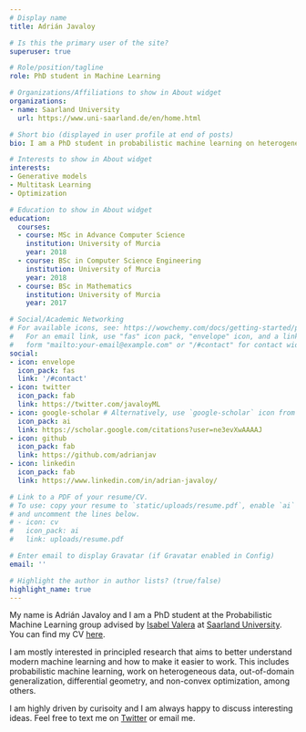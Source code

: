 ```yaml
---
# Display name
title: Adrián Javaloy

# Is this the primary user of the site?
superuser: true

# Role/position/tagline
role: PhD student in Machine Learning

# Organizations/Affiliations to show in About widget
organizations:
- name: Saarland University
  url: https://www.uni-saarland.de/en/home.html

# Short bio (displayed in user profile at end of posts)
bio: I am a PhD student in probabilistic machine learning on heterogeneous data.

# Interests to show in About widget
interests:
- Generative models
- Multitask Learning
- Optimization

# Education to show in About widget
education:
  courses:
  - course: MSc in Advance Computer Science
    institution: University of Murcia
    year: 2018
  - course: BSc in Computer Science Engineering
    institution: University of Murcia
    year: 2018
  - course: BSc in Mathematics
    institution: University of Murcia
    year: 2017

# Social/Academic Networking
# For available icons, see: https://wowchemy.com/docs/getting-started/page-builder/#icons
#   For an email link, use "fas" icon pack, "envelope" icon, and a link in the
#   form "mailto:your-email@example.com" or "/#contact" for contact widget.
social:
- icon: envelope
  icon_pack: fas
  link: '/#contact'
- icon: twitter
  icon_pack: fab
  link: https://twitter.com/javaloyML
- icon: google-scholar # Alternatively, use `google-scholar` icon from `ai` icon pack
  icon_pack: ai
  link: https://scholar.google.com/citations?user=ne3evXwAAAAJ
- icon: github
  icon_pack: fab
  link: https://github.com/adrianjav
- icon: linkedin
  icon_pack: fab
  link: https://www.linkedin.com/in/adrian-javaloy/

# Link to a PDF of your resume/CV.
# To use: copy your resume to `static/uploads/resume.pdf`, enable `ai` icons in `params.toml`,
# and uncomment the lines below.
# - icon: cv
#   icon_pack: ai
#   link: uploads/resume.pdf

# Enter email to display Gravatar (if Gravatar enabled in Config)
email: ''

# Highlight the author in author lists? (true/false)
highlight_name: true
---
```


My name is Adrián Javaloy and I am a PhD student at the Probabilistic Machine Learning group advised by [Isabel Valera](https://ivaleram.github.io/) at [Saarland University](https://saarland-informatics-campus.de/en/). You can find my CV [here](uploads/resume.pdf).

I am mostly interested in principled research that aims to better understand modern machine learning and how to make it easier to work. This includes probabilistic machine learning, work on heterogeneous data, out-of-domain generalization, differential geometry, and non-convex optimization, among others.

I am highly driven by curisoity and I am always happy to discuss interesting ideas. Feel free to text me on [Twitter](https://twitter.com/javaloyML) or email me.

<!-- {{< icon name="download" pack="fas" >}} Download my {{< staticref "uploads/demo_resume.pdf" "newtab" >}}resumé{{< /staticref >}}. -->
